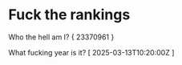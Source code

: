 # Fuck the rankings

Who the hell am I?
{ 23370961 }

What fucking year is it?
[ 2025-03-13T10:20:00Z ]
